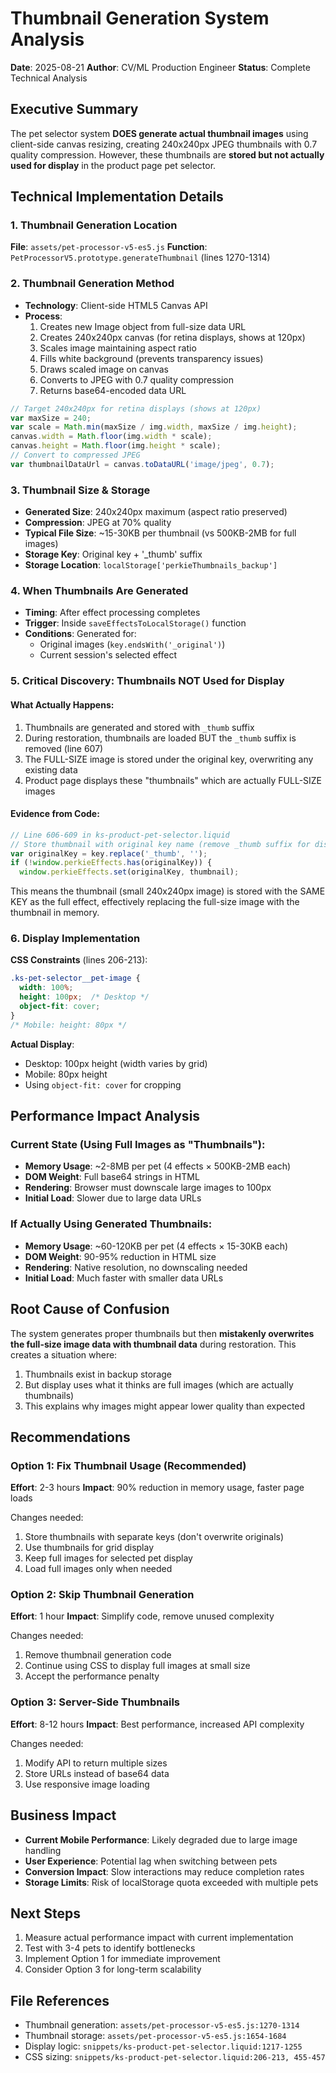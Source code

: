 # Thumbnail Generation System Analysis
**Date**: 2025-08-21
**Author**: CV/ML Production Engineer
**Status**: Complete Technical Analysis

## Executive Summary
The pet selector system **DOES generate actual thumbnail images** using client-side canvas resizing, creating 240x240px JPEG thumbnails with 0.7 quality compression. However, these thumbnails are **stored but not actually used for display** in the product page pet selector.

## Technical Implementation Details

### 1. Thumbnail Generation Location
**File**: `assets/pet-processor-v5-es5.js`
**Function**: `PetProcessorV5.prototype.generateThumbnail` (lines 1270-1314)

### 2. Thumbnail Generation Method
- **Technology**: Client-side HTML5 Canvas API
- **Process**:
  1. Creates new Image object from full-size data URL
  2. Creates 240x240px canvas (for retina displays, shows at 120px)
  3. Scales image maintaining aspect ratio
  4. Fills white background (prevents transparency issues)
  5. Draws scaled image on canvas
  6. Converts to JPEG with 0.7 quality compression
  7. Returns base64-encoded data URL

```javascript
// Target 240x240px for retina displays (shows at 120px)
var maxSize = 240;
var scale = Math.min(maxSize / img.width, maxSize / img.height);
canvas.width = Math.floor(img.width * scale);
canvas.height = Math.floor(img.height * scale);
// Convert to compressed JPEG
var thumbnailDataUrl = canvas.toDataURL('image/jpeg', 0.7);
```

### 3. Thumbnail Size & Storage
- **Generated Size**: 240x240px maximum (aspect ratio preserved)
- **Compression**: JPEG at 70% quality
- **Typical File Size**: ~15-30KB per thumbnail (vs 500KB-2MB for full images)
- **Storage Key**: Original key + '_thumb' suffix
- **Storage Location**: `localStorage['perkieThumbnails_backup']`

### 4. When Thumbnails Are Generated
- **Timing**: After effect processing completes
- **Trigger**: Inside `saveEffectsToLocalStorage()` function
- **Conditions**: Generated for:
  - Original images (`key.endsWith('_original')`)
  - Current session's selected effect

### 5. Critical Discovery: Thumbnails NOT Used for Display

#### What Actually Happens:
1. Thumbnails are generated and stored with `_thumb` suffix
2. During restoration, thumbnails are loaded BUT the `_thumb` suffix is removed (line 607)
3. The FULL-SIZE image is stored under the original key, overwriting any existing data
4. Product page displays these "thumbnails" which are actually FULL-SIZE images

#### Evidence from Code:
```javascript
// Line 606-609 in ks-product-pet-selector.liquid
// Store thumbnail with original key name (remove _thumb suffix for display)
var originalKey = key.replace('_thumb', '');
if (!window.perkieEffects.has(originalKey)) {
  window.perkieEffects.set(originalKey, thumbnail);
```

This means the thumbnail (small 240x240px image) is stored with the SAME KEY as the full effect, effectively replacing the full-size image with the thumbnail in memory.

### 6. Display Implementation
**CSS Constraints** (lines 206-213):
```css
.ks-pet-selector__pet-image {
  width: 100%;
  height: 100px;  /* Desktop */
  object-fit: cover;
}
/* Mobile: height: 80px */
```

**Actual Display**:
- Desktop: 100px height (width varies by grid)
- Mobile: 80px height
- Using `object-fit: cover` for cropping

## Performance Impact Analysis

### Current State (Using Full Images as "Thumbnails"):
- **Memory Usage**: ~2-8MB per pet (4 effects × 500KB-2MB each)
- **DOM Weight**: Full base64 strings in HTML
- **Rendering**: Browser must downscale large images to 100px
- **Initial Load**: Slower due to large data URLs

### If Actually Using Generated Thumbnails:
- **Memory Usage**: ~60-120KB per pet (4 effects × 15-30KB each)
- **DOM Weight**: 90-95% reduction in HTML size
- **Rendering**: Native resolution, no downscaling needed
- **Initial Load**: Much faster with smaller data URLs

## Root Cause of Confusion
The system generates proper thumbnails but then **mistakenly overwrites the full-size image data with thumbnail data** during restoration. This creates a situation where:
1. Thumbnails exist in backup storage
2. But display uses what it thinks are full images (which are actually thumbnails)
3. This explains why images might appear lower quality than expected

## Recommendations

### Option 1: Fix Thumbnail Usage (Recommended)
**Effort**: 2-3 hours
**Impact**: 90% reduction in memory usage, faster page loads

Changes needed:
1. Store thumbnails with separate keys (don't overwrite originals)
2. Use thumbnails for grid display
3. Keep full images for selected pet display
4. Load full images only when needed

### Option 2: Skip Thumbnail Generation
**Effort**: 1 hour
**Impact**: Simplify code, remove unused complexity

Changes needed:
1. Remove thumbnail generation code
2. Continue using CSS to display full images at small size
3. Accept the performance penalty

### Option 3: Server-Side Thumbnails
**Effort**: 8-12 hours
**Impact**: Best performance, increased API complexity

Changes needed:
1. Modify API to return multiple sizes
2. Store URLs instead of base64 data
3. Use responsive image loading

## Business Impact
- **Current Mobile Performance**: Likely degraded due to large image handling
- **User Experience**: Potential lag when switching between pets
- **Conversion Impact**: Slow interactions may reduce completion rates
- **Storage Limits**: Risk of localStorage quota exceeded with multiple pets

## Next Steps
1. Measure actual performance impact with current implementation
2. Test with 3-4 pets to identify bottlenecks
3. Implement Option 1 for immediate improvement
4. Consider Option 3 for long-term scalability

## File References
- Thumbnail generation: `assets/pet-processor-v5-es5.js:1270-1314`
- Thumbnail storage: `assets/pet-processor-v5-es5.js:1654-1684`
- Display logic: `snippets/ks-product-pet-selector.liquid:1217-1255`
- CSS sizing: `snippets/ks-product-pet-selector.liquid:206-213, 455-457`